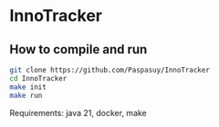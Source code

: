 # InnoTracker

## How to compile and run

```bash
git clone https://github.com/Paspasuy/InnoTracker
cd InnoTracker
make init
make run
```

Requirements: java 21, docker, make
